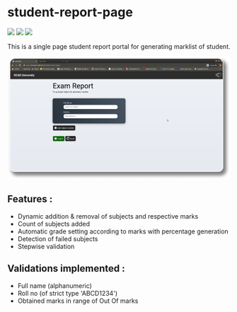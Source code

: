 # student-report-page

![](https://img.shields.io/badge/html5%20-%23E34F26.svg?&style=for-the-badge&logo=html5&logoColor=white) ![](https://img.shields.io/badge/css3%20-%231572B6.svg?&style=for-the-badge&logo=css3&logoColor=white) ![](https://img.shields.io/badge/javascript%20-%23323330.svg?&style=for-the-badge&logo=javascript&logoColor=%23F7DF1E)

This is a single page student report portal for generating marklist of student. 

![](https://github.com/Shanty97/student-report-page/blob/master/documentation/one.png?raw=true)

##  Features :

  - Dynamic addition & removal of subjects and respective marks
  - Count of subjects added
  - Automatic grade setting according to marks with percentage generation
  - Detection of failed subjects
  - Stepwise validation
  
  
##  Validations implemented :

  - Full name (alphanumeric)
  - Roll no (of strict type 'ABCD1234')
  - Obtained marks in range of Out Of marks

